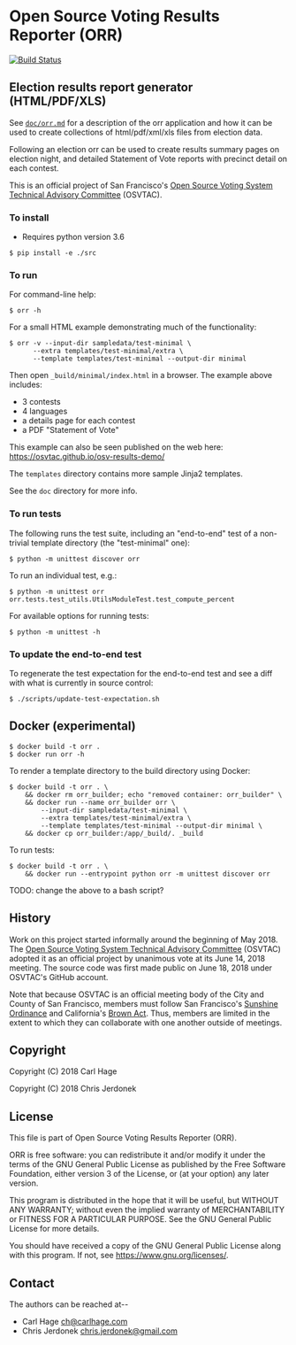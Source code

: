 # Open Source Voting Results Reporter (ORR)

[![Build Status](https://travis-ci.org/OSVTAC/osv-results-reporter.svg?branch=master)](https://travis-ci.org/OSVTAC/osv-results-reporter)

## Election results report generator (HTML/PDF/XLS)

See [`doc/orr.md`](doc/orr.md) for a description of the orr application
and how it can be used to create collections of html/pdf/xml/xls
files from election data.

Following an election orr can be used to create results summary
pages on election night, and detailed Statement of Vote reports
with precinct detail on each contest.

This is an official project of San Francisco's [Open Source Voting System
Technical Advisory Committee][osvtac] (OSVTAC).


### To install

* Requires python version 3.6

```
$ pip install -e ./src
```


### To run

For command-line help:

```
$ orr -h
```

For a small HTML example demonstrating much of the functionality:

```
$ orr -v --input-dir sampledata/test-minimal \
      --extra templates/test-minimal/extra \
      --template templates/test-minimal --output-dir minimal
```

Then open `_build/minimal/index.html` in a browser. The example above
includes:

* 3 contests
* 4 languages
* a details page for each contest
* a PDF "Statement of Vote"

This example can also be seen published on the web here:
https://osvtac.github.io/osv-results-demo/

The `templates` directory contains more sample Jinja2 templates.

See the `doc` directory for more info.


### To run tests

The following runs the test suite, including an "end-to-end" test of a
non-trivial template directory (the "test-minimal" one):

```
$ python -m unittest discover orr
```

To run an individual test, e.g.:

```
$ python -m unittest orr orr.tests.test_utils.UtilsModuleTest.test_compute_percent
```

For available options for running tests:

```
$ python -m unittest -h
```


### To update the end-to-end test

To regenerate the test expectation for the end-to-end test and see
a diff with what is currently in source control:

```
$ ./scripts/update-test-expectation.sh
```


## Docker (experimental)

```
$ docker build -t orr .
$ docker run orr -h
```

To render a template directory to the build directory using Docker:

```
$ docker build -t orr . \
    && docker rm orr_builder; echo "removed container: orr_builder" \
    && docker run --name orr_builder orr \
        --input-dir sampledata/test-minimal \
        --extra templates/test-minimal/extra \
        --template templates/test-minimal --output-dir minimal \
    && docker cp orr_builder:/app/_build/. _build
```

To run tests:

```
$ docker build -t orr . \
    && docker run --entrypoint python orr -m unittest discover orr
```


TODO: change the above to a bash script?

## History

Work on this project started informally around the beginning of May 2018.
The [Open Source Voting System Technical Advisory Committee][osvtac]
(OSVTAC) adopted it as an official project by unanimous vote at its
June 14, 2018 meeting.  The source code was first made public on June 18,
2018 under OSVTAC's GitHub account.

Note that because OSVTAC is an official meeting body of the City and
County of San Francisco, members must follow San Francisco's [Sunshine
Ordinance][sunshine-ordinance] and California's [Brown Act][brown-act].
Thus, members are limited in the extent to which they can collaborate
with one another outside of meetings.


## Copyright

Copyright (C) 2018  Carl Hage

Copyright (C) 2018  Chris Jerdonek


## License

This file is part of Open Source Voting Results Reporter (ORR).

ORR is free software: you can redistribute it and/or modify
it under the terms of the GNU General Public License as published by
the Free Software Foundation, either version 3 of the License, or
(at your option) any later version.

This program is distributed in the hope that it will be useful,
but WITHOUT ANY WARRANTY; without even the implied warranty of
MERCHANTABILITY or FITNESS FOR A PARTICULAR PURPOSE.  See the
GNU General Public License for more details.

You should have received a copy of the GNU General Public License
along with this program.  If not, see <https://www.gnu.org/licenses/>.


## Contact

The authors can be reached at--

* Carl Hage <ch@carlhage.com>
* Chris Jerdonek <chris.jerdonek@gmail.com>


[brown-act]: https://en.wikipedia.org/wiki/Brown_Act
[osvtac]: https://osvtac.github.io/
[sunshine-ordinance]: https://www.sfcityattorney.org/good-government/sunshine/sunshine-ordinance/
